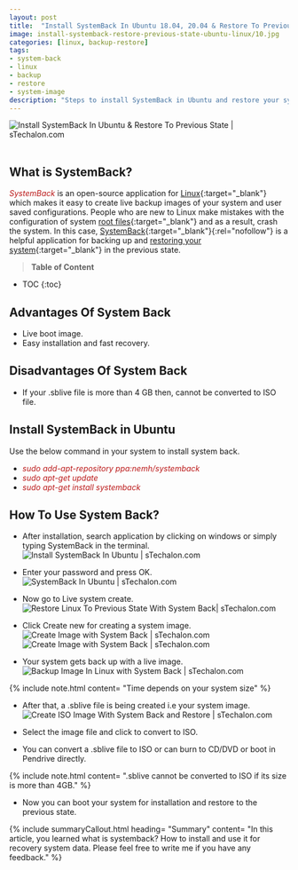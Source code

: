 ```yaml
---
layout: post
title:  "Install SystemBack In Ubuntu 18.04, 20.04 & Restore To Previous State"
image: install-systemback-restore-previous-state-ubuntu-linux/10.jpg
categories: [linux, backup-restore]
tags: 
- system-back
- linux
- backup
- restore
- system-image
description: "Steps to install SystemBack in Ubuntu and restore your system to the previous state creating a live image backup of user configuration without any data loss."
---
```

![Install SystemBack In Ubuntu & Restore To Previous State | sTechalon.com](/static/img/posts/install-systemback-restore-previous-state-ubuntu-linux/10.jpg)<br><br>
## What is SystemBack?

<span style="color:#bb1919" >*SystemBack*</span> is an open-source application for [Linux](https://stechalon.com/category/linux){:target="_blank"} which makes it easy to create live backup images of your system and user saved configurations. People who are new to Linux make mistakes with the configuration of system [root files](https://stechalon.com/linux-file-system-explained){:target="_blank"} and as a result, crash the system. In this case, [SystemBack](https://launchpad.net/systemback){:target="_blank"}{:rel="nofollow"} is a helpful application for backing up and [restoring your system](https://stechalon.com/reset-root-password-mysql-mariadb-centos){:target="_blank"} in the previous state.

> **Table of Content**

* TOC
{:toc}

## Advantages Of System Back

-  Live boot image.
-  Easy installation and fast recovery.

## Disadvantages Of System Back

- If your .sblive file is more than 4 GB then, cannot be converted to ISO file.

## Install SystemBack in Ubuntu

Use the below command in your system to install system back.
 - <span style="color:#bb1919" >*sudo add-apt-repository ppa:nemh/systemback*</span>
- <span style="color:#bb1919" >*sudo apt-get update*</span>
- <span style="color:#bb1919" >*sudo apt-get install systemback*</span>

##  How To Use System Back?

- After installation, search application by clicking on windows or simply typing SystemBack in the terminal.
![Install SystemBack In Ubuntu | sTechalon.com](/static/img/posts/install-systemback-restore-previous-state-ubuntu-linux/2.PNG)

- Enter your password and press OK.
![SystemBack In Ubuntu | sTechalon.com](/static/img/posts/install-systemback-restore-previous-state-ubuntu-linux/3.PNG)

- Now go to Live system create.
![ Restore Linux To Previous State With System Back| sTechalon.com](/static/img/posts/install-systemback-restore-previous-state-ubuntu-linux/4.PNG)

- Click Create new for creating a system image.
![Create Image with System Back | sTechalon.com](/static/img/posts/install-systemback-restore-previous-state-ubuntu-linux/5.PNG)
![Create Image with System Back | sTechalon.com](/static/img/posts/install-systemback-restore-previous-state-ubuntu-linux/6.PNG)

- Your system gets back up with a live image.
![Backup Image In Linux with System Back | sTechalon.com](/static/img/posts/install-systemback-restore-previous-state-ubuntu-linux/7.PNG)

{% include note.html content= "Time depends on your system size" %}

- After that, a .sblive file is being created i.e your system image.
![ Create ISO Image With System Back and Restore | sTechalon.com](/static/img/posts/install-systemback-restore-previous-state-ubuntu-linux/8.PNG)

- Select the image file and click to convert to ISO.
- You can convert a .sblive file to ISO or can burn to CD/DVD or boot in Pendrive directly.

{% include note.html content= ".sblive cannot be converted to ISO if its size is more than 4GB." %}

- Now you can boot your system for installation and restore to the previous state.

{% include summaryCallout.html heading= "Summary" content= "In this article, you learned what is systemback? How to install and use it for recovery system data. Please feel free to write me if you have any feedback." %}